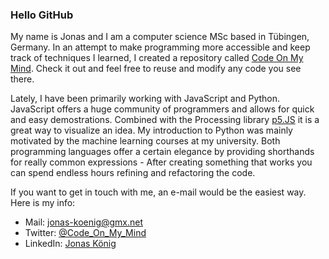 ### Hello GitHub

My name is Jonas and I am a computer science MSc based in Tübingen, Germany. In an attempt to make programming more accessible and keep track of techniques I learned, I created a repository called [Code On My Mind](https://github.com/JonasKoenig/CodeOnMyMind#code-on-my-mind). Check it out and feel free to reuse and modify any code you see there.

Lately, I have been primarily working with JavaScript and Python. JavaScript offers a huge community of programmers and allows for quick and easy demostrations. Combined with the Processing library [p5.JS](https://p5js.org/) it is a great way to visualize an idea. My introduction to Python was mainly motivated by the machine learning courses at my university. Both programming languages offer a certain elegance by providing shorthands for really common expressions - After creating something that works you can spend endless hours refining and refactoring the code.

If you want to get in touch with me, an e-mail would be the easiest way. Here is my info:

- Mail: [jonas-koenig@gmx.net](mailto:jonas-koenig@gmx.net)
- Twitter: [@Code_On_My_Mind](https://twitter.com/Code_On_My_Mind)
- LinkedIn: [Jonas König](https://www.linkedin.com/in/jonas-k%C3%B6nig-5718401aa)


<!--
**JonasKoenig/JonasKoenig** is a ✨ _special_ ✨ repository because its `README.md` (this file) appears on your GitHub profile.

Here are some ideas to get you started:

- 🔭 I’m currently working on ...
- 🌱 I’m currently learning ...
- 👯 I’m looking to collaborate on ...
- 🤔 I’m looking for help with ...
- 💬 Ask me about ...
- 📫 How to reach me: ...
- 😄 Pronouns: ...
- ⚡ Fun fact: ...
-->
